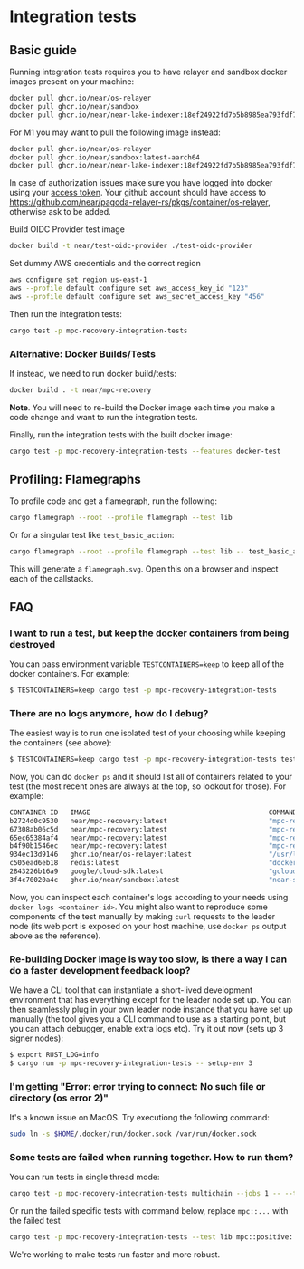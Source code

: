 # Integration tests

## Basic guide

Running integration tests requires you to have relayer and sandbox docker images present on your machine:

```BASH
docker pull ghcr.io/near/os-relayer
docker pull ghcr.io/near/sandbox
docker pull ghcr.io/near/near-lake-indexer:18ef24922fd7b5b8985ea793fdf7a939e57216ba
```

For M1 you may want to pull the following image instead:

```BASH
docker pull ghcr.io/near/os-relayer
docker pull ghcr.io/near/sandbox:latest-aarch64
docker pull ghcr.io/near/near-lake-indexer:18ef24922fd7b5b8985ea793fdf7a939e57216ba
```

In case of authorization issues make sure you have logged into docker using your [access token](https://docs.github.com/en/packages/working-with-a-github-packages-registry/working-with-the-container-registry#authenticating-with-a-personal-access-token-classic). Your github account should have access to https://github.com/near/pagoda-relayer-rs/pkgs/container/os-relayer, otherwise ask to be added.

Build OIDC Provider test image
```bash
docker build -t near/test-oidc-provider ./test-oidc-provider
```

Set dummy AWS credentials and the correct region

``` bash
aws configure set region us-east-1
aws --profile default configure set aws_access_key_id "123"
aws --profile default configure set aws_secret_access_key "456"
```

Then run the integration tests:

```BASH
cargo test -p mpc-recovery-integration-tests
```

### Alternative: Docker Builds/Tests

If instead, we need to run docker build/tests:

```BASH
docker build . -t near/mpc-recovery
```

**Note**. You will need to re-build the Docker image each time you make a code change and want to run the integration tests.

Finally, run the integration tests with the built docker image:

```BASH
cargo test -p mpc-recovery-integration-tests --features docker-test
```

## Profiling: Flamegraphs

To profile code and get a flamegraph, run the following:

```sh
cargo flamegraph --root --profile flamegraph --test lib
```

Or for a singular test like `test_basic_action`:

```sh
cargo flamegraph --root --profile flamegraph --test lib -- test_basic_action
```

This will generate a `flamegraph.svg`. Open this on a browser and inspect each of the callstacks.

## FAQ

### I want to run a test, but keep the docker containers from being destroyed

You can pass environment variable `TESTCONTAINERS=keep` to keep all of the docker containers. For example:

```bash
$ TESTCONTAINERS=keep cargo test -p mpc-recovery-integration-tests
```

### There are no logs anymore, how do I debug?

The easiest way is to run one isolated test of your choosing while keeping the containers (see above):

```bash
$ TESTCONTAINERS=keep cargo test -p mpc-recovery-integration-tests test_basic_action
```

Now, you can do `docker ps` and it should list all of containers related to your test (the most recent ones are always at the top, so lookout for those). For example:

```bash
CONTAINER ID   IMAGE                                            COMMAND                  CREATED         STATUS         PORTS                                           NAMES
b2724d0c9530   near/mpc-recovery:latest                         "mpc-recovery start-…"   5 minutes ago   Up 5 minutes   0.0.0.0:32792->19985/tcp, :::32792->19985/tcp   fervent_moore
67308ab06c5d   near/mpc-recovery:latest                         "mpc-recovery start-…"   5 minutes ago   Up 5 minutes   0.0.0.0:32791->3000/tcp, :::32791->3000/tcp     upbeat_volhard
65ec65384af4   near/mpc-recovery:latest                         "mpc-recovery start-…"   5 minutes ago   Up 5 minutes   0.0.0.0:32790->3000/tcp, :::32790->3000/tcp     friendly_easley
b4f90b1546ec   near/mpc-recovery:latest                         "mpc-recovery start-…"   5 minutes ago   Up 5 minutes   0.0.0.0:32789->3000/tcp, :::32789->3000/tcp     vibrant_allen
934ec13d9146   ghcr.io/near/os-relayer:latest                   "/usr/local/bin/entr…"   5 minutes ago   Up 5 minutes   0.0.0.0:32788->16581/tcp, :::32788->16581/tcp   sleepy_grothendieck
c505ead6eb18   redis:latest                                     "docker-entrypoint.s…"   5 minutes ago   Up 5 minutes   0.0.0.0:32787->6379/tcp, :::32787->6379/tcp     trusting_lederberg
2843226b16a9   google/cloud-sdk:latest                          "gcloud beta emulato…"   5 minutes ago   Up 5 minutes   0.0.0.0:32786->15805/tcp, :::32786->15805/tcp   hungry_pasteur
3f4c70020a4c   ghcr.io/near/sandbox:latest                      "near-sandbox --home…"   5 minutes ago   Up 5 minutes                                                   practical_elbakyan
```

Now, you can inspect each container's logs according to your needs using `docker logs <container-id>`. You might also want to reproduce some components of the test manually by making `curl` requests to the leader node (its web port is exposed on your host machine, use `docker ps` output above as the reference).

### Re-building Docker image is way too slow, is there a way I can do a faster development feedback loop?

We have a CLI tool that can instantiate a short-lived development environment that has everything except for the leader node set up. You can then seamlessly plug in your own leader node instance that you have set up manually (the tool gives you a CLI command to use as a starting point, but you can attach debugger, enable extra logs etc). Try it out now (sets up 3 signer nodes):

```bash
$ export RUST_LOG=info
$ cargo run -p mpc-recovery-integration-tests -- setup-env 3
```

### I'm getting "Error: error trying to connect: No such file or directory (os error 2)"

It's a known issue on MacOS. Try executiong the following command:

```bash
sudo ln -s $HOME/.docker/run/docker.sock /var/run/docker.sock
```

### Some tests are failed when running together. How to run them?

You can run tests in single thread mode: 
```bash
cargo test -p mpc-recovery-integration-tests multichain --jobs 1 -- --test-threads 1
```

Or run the failed specific tests with command below, replace `mpc::...` with the failed test
```bash
cargo test -p mpc-recovery-integration-tests --test lib mpc::positive::test_stress_network
```

We're working to make tests run faster and more robust.
